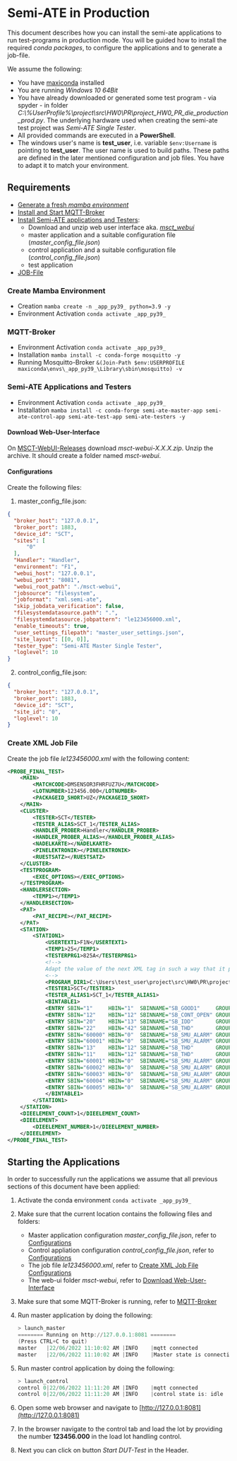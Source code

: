 # Semi-ATE in Production

This document describes how you can install the semi-ate applications to run test-programs in production mode. You will be guided how to install the required *conda packages*, to configure the applications and to generate a job-file.

We assume the following:

* You have [maxiconda](https://www.maxiconda.org/) installed
* You are running *Windows 10 64Bit*
* You have already downloaded or generated some test program - via spyder - in folder *C:\\%UserProfile%\project\src\HW0\PR\project_HW0_PR_die_production_prod.py*. The underlying hardware used when creating the semi-ate test project was *Semi-ATE Single Tester*.
* All provided commands are executed in a **PowerShell**.
* The windows user's name is **test_user**, i.e. variable `$env:Username` is pointing to **test_user**. The user name is used to build paths. These paths are defined in the later mentioned configuration and job files. You have to adapt it to match your environment.

## Requirements

* [Generate a fresh *mamba environment*](#create-mamba-environment)
* [Install and Start MQTT-Broker](#mqtt-broker)
* [Install Semi-ATE applications and Testers](#semi-ate-applications-and-testers):
  * Download and unzip web user interface aka. [*msct_webui*](#download-web-user-interface)
  * master application and a suitable configuration file (*master_config_file.json*)
  * control application and a suitable configuration file (*control_config_file.json*)
  * test application
* [JOB-File](#create-xml-job-file)

### Create Mamba Environment

* Creation `mamba create -n _app_py39_ python=3.9 -y`
* Environment Activation `conda activate _app_py39_`

### MQTT-Broker

* Environment Activation `conda activate _app_py39_`
* Installation `mamba install -c conda-forge mosquitto -y`
* Running Mosquitto-Broker `&(Join-Path $env:USERPROFILE maxiconda\envs\_app_py39_\Library\sbin\mosquitto) -v`

### Semi-ATE Applications and Testers

* Environment Activation `conda activate _app_py39_`
* Installation `mamba install -c conda-forge semi-ate-master-app semi-ate-control-app semi-ate-test-app semi-ate-testers -y`

#### Download Web-User-Interface

On [MSCT-WebUI-Releases](https://github.com/Semi-ATE/MSCT-WebUI/releases) download *msct-webui-X.X.X.zip*. Unzip the archive. It should create a folder named *msct-webui*.

#### Configurations

Create the following files:

1. master_config_file.json:

  ```JSON
  {
    "broker_host": "127.0.0.1",
    "broker_port": 1883,
    "device_id": "SCT",
    "sites": [
        "0"
    ],
    "Handler": "Handler",
    "environment": "F1",
    "webui_host": "127.0.0.1",
    "webui_port": "8081",
    "webui_root_path": "./msct-webui",
    "jobsource": "filesystem",
    "jobformat": "xml.semi-ate",
    "skip_jobdata_verification": false,
    "filesystemdatasource.path": ".",
    "filesystemdatasource.jobpattern": "le123456000.xml",
    "enable_timeouts": true,
    "user_settings_filepath": "master_user_settings.json",
    "site_layout": [[0, 0]],
    "tester_type": "Semi-ATE Master Single Tester",
    "loglevel": 10
  }
  ```

2. control_config_file.json:

  ```JSON
  {
    "broker_host": "127.0.0.1",
    "broker_port": 1883,
    "device_id": "SCT",
    "site_id": "0",
    "loglevel": 10
  }
  ```

### Create XML Job File

Create the job file *le123456000.xml* with the following content:

```XML
<PROBE_FINAL_TEST>
    <MAIN>
        <MATCHCODE>DMSENSOR3FHRFUZ7U</MATCHCODE>
        <LOTNUMBER>123456.000</LOTNUMBER>
        <PACKAGEID_SHORT>UZ</PACKAGEID_SHORT>
    </MAIN>
    <CLUSTER>
        <TESTER>SCT</TESTER>
        <TESTER_ALIAS>SCT_1</TESTER_ALIAS>
        <HANDLER_PROBER>Handler</HANDLER_PROBER>
        <HANDLER_PROBER_ALIAS></HANDLER_PROBER_ALIAS>
        <NADELKARTE></NADELKARTE>
        <PINELEKTRONIK></PINELEKTRONIK>
        <RUESTSATZ></RUESTSATZ>
    </CLUSTER>
    <TESTPROGRAM>
        <EXEC_OPTIONS></EXEC_OPTIONS>
    </TESTPROGRAM>
    <HANDLERSECTION>
        <TEMP1></TEMP1>
    </HANDLERSECTION>
    <PAT>
        <PAT_RECIPE></PAT_RECIPE>
    </PAT>
    <STATION>
        <STATION1>
            <USERTEXT1>F1N</USERTEXT1>
            <TEMP1>25</TEMP1>
            <TESTERPRG1>825A</TESTERPRG1>
            <!-->
            Adapt the value of the next XML tag in such a way that it points to the desired test program
            <-->
            <PROGRAM_DIR1>C:\Users\test_user\project\src\HW0\PR\project_HW0_PR_die_production_prod.py</PROGRAM_DIR1>
            <TESTER1>SCT</TESTER1>
            <TESTER_ALIAS1>SCT_1</TESTER_ALIAS1>
            <BINTABLE1>
            <ENTRY SBIN="1"     HBIN="1"  SBINNAME="SB_GOOD1"     GROUP="BT_PASS"           DESCRIPTION="Our best choice"/>
            <ENTRY SBIN="12"    HBIN="12" SBINNAME="SB_CONT_OPEN" GROUP="BT_FAIL_CONT"      DESCRIPTION="Open Contacts"/>
            <ENTRY SBIN="20"    HBIN="13" SBINNAME="SB_IDD"       GROUP="BT_FAIL_ELECTRIC"  DESCRIPTION="Current Consumption"/>
            <ENTRY SBIN="22"    HBIN="42" SBINNAME="SB_THD"       GROUP="BT_FAIL_ELECTRIC"  DESCRIPTION="Total Harmonic Distortion"/>
            <ENTRY SBIN="60000" HBIN="0"  SBINNAME="SB_SMU_ALARM" GROUP="BT_ALARM"          DESCRIPTION="SMU Compliance Warning"/>
            <ENTRY SBIN="60001" HBIN="0"  SBINNAME="SB_SMU_ALARM" GROUP="BT_ALARM"          DESCRIPTION="SMU Compliance Warning"/>
            <ENTRY SBIN="13"    HBIN="12" SBINNAME="SB_THD"       GROUP="BT_FAIL_ELECTRICA" DESCRIPTION="Total Harmonic Distortion"/>
            <ENTRY SBIN="11"    HBIN="12" SBINNAME="SB_THD"       GROUP="BT_FAIL_ELECTRICA" DESCRIPTION="Total Harmonic Distortion"/>
            <ENTRY SBIN="60001" HBIN="0"  SBINNAME="SB_SMU_ALARM" GROUP="BT_ALARM"          DESCRIPTION="SMU Compliance Warning"/>
            <ENTRY SBIN="60002" HBIN="0"  SBINNAME="SB_SMU_ALARM" GROUP="BT_ALARM"          DESCRIPTION="SMU Compliance Warning"/>
            <ENTRY SBIN="60003" HBIN="0"  SBINNAME="SB_SMU_ALARM" GROUP="BT_ALARM"          DESCRIPTION="SMU Compliance Warning"/>
            <ENTRY SBIN="60004" HBIN="0"  SBINNAME="SB_SMU_ALARM" GROUP="BT_ALARM"          DESCRIPTION="SMU Compliance Warning"/>
            <ENTRY SBIN="60005" HBIN="0"  SBINNAME="SB_SMU_ALARM" GROUP="BT_ALARM"          DESCRIPTION="SMU Compliance Warning"/>
            </BINTABLE1>
        </STATION1>
    </STATION>
    <DIEELEMENT_COUNT>1</DIEELEMENT_COUNT>
    <DIEELEMENT>
        <DIEELEMENT_NUMBER>1</DIEELEMENT_NUMBER>
    </DIEELEMENT>
</PROBE_FINAL_TEST>
```

## Starting the Applications

In order to successfully run the applications we assume that all previous sections of this document have been applied:

1. Activate the conda environment `conda activate _app_py39_`
2. Make sure that the current location contains the following files and folders:
    * Master application configuration *master_config_file.json*, refer to [Configurations](#configurations)
    * Control appliation configuration *control_config_file.json*, refer to [Configurations](#configurations)
    * The job file *le123456000.xml*, refer to [Create XML Job File](#create-xml-job-file)
    [Configurations](#configurations)
    * The web-ui folder *msct-webui*, refer to [Download Web-User-Interface](#download-web-user-interface)
3. Make sure that some MQTT-Broker is running, refer to [MQTT-Broker](#mqtt-broker)
4. Run master application by doing the following:

    ```Powershell
    > launch_master
    ======== Running on http://127.0.0.1:8081 ========
    (Press CTRL+C to quit)
    master   |22/06/2022 11:10:02 AM |INFO    |mqtt connected
    master   |22/06/2022 11:10:02 AM |INFO    |Master state is connecting
    ```

5. Run master control application by doing the following:

    ```Powershell
    > launch_control
    control 0|22/06/2022 11:11:20 AM |INFO    |mqtt connected
    control 0|22/06/2022 11:11:20 AM |INFO    |control state is: idle
    ```

6. Open some web browser and navigate to [http://127.0.0.1:8081](http://127.0.0.1:8081)
7. In the browser navigate to the control tab and load the lot by providing the number **123456.000** in the load lot handling control.
8. Next you can click on button *Start DUT-Test* in the Header.
